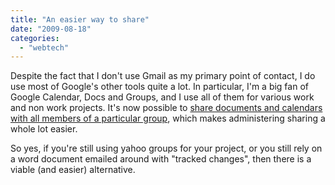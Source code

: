 ```yaml
---
title: "An easier way to share"
date: "2009-08-18"
categories: 
  - "webtech"
---
```


Despite the fact that I don't use Gmail as my primary point of contact, I do use most of Google's other tools quite a lot. In particular, I'm a big fan of Google Calendar, Docs and Groups, and I use all of them for various work and non work projects. It's now possible to [share documents and calendars with all members of a particular group](http://googleenterprise.blogspot.com/2009/08/sharing-with-groups.html), which makes administering sharing a whole lot easier.  
  
So yes, if you're still using yahoo groups for your project, or you still rely on a word document emailed around with "tracked changes", then there is a viable (and easier) alternative.
